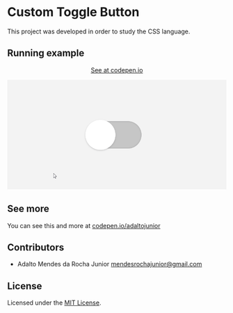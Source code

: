 # Custom Toggle Button
This project was developed in order to study the CSS language.

## Running example

<p align="center">
  <a href="https://codepen.io/adaltojunior/pen/jOWpXRm">See at codepen.io</a>
</p>

<p align="center">
  <img src="./example.gif" alt="Project Gif" />
</p>

## See more
You can see this and more at <a href="https://codepen.io/adaltojunior">codepen.io/adaltojunior</a>

## Contributors

- Adalto Mendes da Rocha Junior <mendesrochajunior@gmail.com>

## License

Licensed under the [MIT License](LICENSE).
